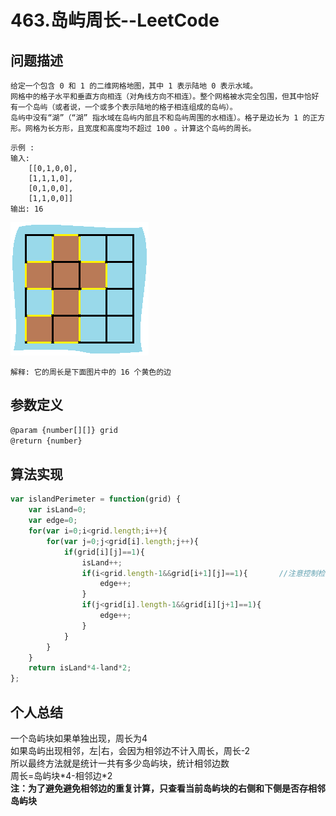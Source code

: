 # 463.岛屿周长--LeetCode
>
## 问题描述
>
    给定一个包含 0 和 1 的二维网格地图，其中 1 表示陆地 0 表示水域。  
    网格中的格子水平和垂直方向相连（对角线方向不相连）。整个网格被水完全包围，但其中恰好有一个岛屿（或者说，一个或多个表示陆地的格子相连组成的岛屿）。  
    岛屿中没有“湖”（“湖” 指水域在岛屿内部且不和岛屿周围的水相连）。格子是边长为 1 的正方形。网格为长方形，且宽度和高度均不超过 100 。计算这个岛屿的周长。
>
    示例 :
    输入:
        [[0,1,0,0],
        [1,1,1,0],
        [0,1,0,0],
        [1,1,0,0]]
    输出: 16
>
![image](../pic/463/island.png)  
>
    解释: 它的周长是下面图片中的 16 个黄色的边
>
## 参数定义
>
```javascript
@param {number[][]} grid
@return {number}
``` 
>
## 算法实现
>
```javascript
var islandPerimeter = function(grid) {
    var isLand=0;
    var edge=0;
    for(var i=0;i<grid.length;i++){
        for(var j=0;j<grid[i].length;j++){
            if(grid[i][j]==1){
                isLand++;
                if(i<grid.length-1&&grid[i+1][j]==1){       //注意控制检测方向，避免重复
                    edge++;
                }
                if(j<grid[i].length-1&&grid[i][j+1]==1){
                    edge++;
                }
            }
        }
    }
    return isLand*4-land*2;
};
```
>
## 个人总结
>
一个岛屿块如果单独出现，周长为4  
如果岛屿出现相邻，左|右，会因为相邻边不计入周长，周长-2  
所以最终方法就是统计一共有多少岛屿块，统计相邻边数  
周长=岛屿块\*4-相邻边\*2  
__注：为了避免避免相邻边的重复计算，只查看当前岛屿块的右侧和下侧是否存相邻岛屿块__
>